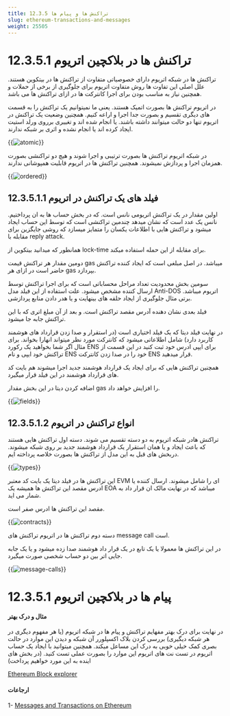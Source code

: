 ```yaml
---
title: 12.3.5 تراکنش ها و پیام ها
slug: ethereum-transactions-and-messages
weight: 25505
---
```

 
# 12.3.5.1 تراکنش ها در بلاکچین اتریوم

تراکنش ها در شبکه اتریوم دارای خصوصیاتی متفاوت از تراکنش ها در بیتکوین هستند. علل اصلی این تفاوت ها روش متفاوت اتریوم برای جلوگیری از برخی از حملات و همچنین نیاز به مناسب بودن برای اجرا کانترکت ها در ازای تراکنش ها می باشد.


در اتریوم تراکنش ها بصورت اتمیک هستند. یعنی ما نمیتوانیم یک تراکنش را به قسمت های دیگری تقسیم و بصورت جدا اجرا و اراعه کنیم. همچنین وضعیت یک تراکنش در اتریوم تنها دو حالت میتوانند داشته باشند. یا انجام شده اند و تغییری برروی ورلد استیت ایجاد کرده اند یا انجام نشده و اثری بر شبکه ندارند.

{{<img url="#" image="../../../assets/img/content/chapter12/ethereum/atomic-transaction.png" alt="atomic">}}

در شبکه اتریوم تراکنش ها بصورت ترتیبی و اجرا شوند و هیچ دو تراکنشی بصورت همزمان اجرا و پردازش نمیشوند. همچنین تراکنش ها در اتریوم قابلیت همپوشانی ندارند.

{{<img url="#" image="../../../assets/img/content/chapter12/ethereum/ordered-transaction.png" alt="ordered">}}

## 12.3.5.1.1 فیلد های یک تراکنش در اتریوم

اولین مقدار در یک تراکنش اتریومی نانس است. که در بخش حساب ها به ان پرداختیم. نانس یک عدد است که نشان میدهد چندمین تراکنشی است که توسط این حساب ایجاد میشود و تراکنش هایی با اطلاعات یکسان را متمایز میسازد که روشی جایگزین برای مقابله با reply attack. 

همانطور که میدانید بیتکوین از lock-time برای مقابله از این حمله استفاده میکند.

دومین مقدار هر تراکنش قیمت gas میباشد. در اصل مبلغی است که ایجاد کننده تراکنش حاضر است در ازای هر gas بپردازد.

سومین بخش محدودیت تعداد مراحل محساباتی است که برای اجرا تراکنش توسط ارسال کننده مشخص میشود. علت استفاده از این فیلد مدل Anti-DOS اتریوم میباشد.
برتی مثال جلوگیری از ایجاد حلقه های بینهایت و یا هدر دادن منابع پردازشی.

فیلد بعدی نشان دهنده آدرس مقصد تراکنش است.
و بعد از آن مبلغ اتری که با این تراکنش جابه جا میشود.

در نهایت فیلد دیتا که یک فیلد اختیاری است (در استقرار و صدا زدن قرارداد های هوشمند کاربرد دارد) شامل اطلاعاتی میشود که کانترکت مورد نظر میتواند انهارا بخواند. برای مثال اگر شما بخواهید یک رکورد ENS برای ایپی ادرس خود ثبت کنید در این قسمت از تراکنش خود ایپی و نام ENS خود را در صدا زدن کانترکت ENS قرار میدهید.

همچنین تراکنش هایی که برای ایجاد یک قرارداد هوشمند جدید اجرا میشوند هم بایت کد های قرارداد هوشمند در این فیلد قرار میگیرد.

اضافه کردن دیتا در این بخش مقدار gas را افزایش خواهد داد.

{{<img url="#" image="../../../assets/img/content/chapter12/ethereum/transaction-fields.png" alt="fields">}}

## 12.3.5.1.2 انواع تراکنش در اتریوم

تراکنش هادر شبکه اتریوم به دو دسته تقسیم می شوند. دسته اول تراکنش هایی هستند که باعث ایجاد و یا همان استقرار یک قرارداد هوشمند جدید بر روی شبکه میشوند. دربخش های قبل به این مدل از تراکنش ها بصورت خلاصه پرداخته ایم.

{{<img url="#" image="../../../assets/img/content/chapter12/ethereum/types-of-transaction.png" alt="types">}}

این تراکنش ها در فیلد دیتا یک بایت کد معتبر EVM ای را شامل میشوند.
ارسال کننده یا ادرس مقصد این تراکنش ها همیشه یک EOA میباشد که در نهایت مالک ان قرار داد به شمار می اید.

مقصد این تراکنش ها ادرس صفر است.

{{<img url="#" image="../../../assets/img/content/chapter12/ethereum/creating-contracts.png" alt="contracts">}}


دسته دوم تراکنش ها در اتریوم تراکنش های message call است.

در این تراکنش ها معمولا یا یک تابع در یک قرار داد هوشمند صدا زده میشود و یا یک جابه جایی اتر بین دو حساب شخصی صورت میگیرد.

{{<img url="#" image="../../../assets/img/content/chapter12/ethereum/transaction-updating-contracts.png" alt="message-calls">}}


# 12.3.5.1  پیام ها در بلاکچین اتریوم

<!-- TODO -->

#### مثال و درک بهتر

در نهایت برای درک بهتر مفهایم تراکنش و پیام ها در شبکه اتریوم (یا هر مفهوم دیگری در هر شبکه دیگیری) بررسی کردن بلاک اکسپلورر آن شبکه و دیدن این موارد در حالت بصری کمک خیلی خوبی به درک این مساعل میکند.
همچنین میتوانید با ایجاد یک حساب اتریوم در تست نت های اتریوم این موارد را بصورت عملی تست کنید. (در بخش های اینده به این مورد خواهیم پرداخت)

[Ethereum Block explorer](https://etherscan.io/)

#### ارجاعات 

1- [Messages and Transactions on Ethereum](https://cryptocurrency.medium.com/messages-and-transactions-on-ethereum-3c4dadfe7986)
